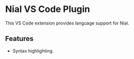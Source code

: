 # Nial VS Code Plugin
This VS Code extension provides language support for Nial.

## Features
* Syntax highlighting.
